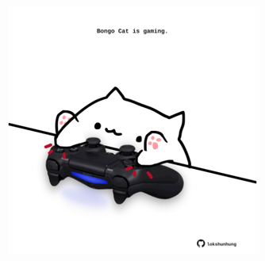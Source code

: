 <!-- built at 25/09/2023, 02:07:27 UTC -->
<p align="center">
  <img width="500" height="500" src="./ReadmeImage.svg">
</p>
